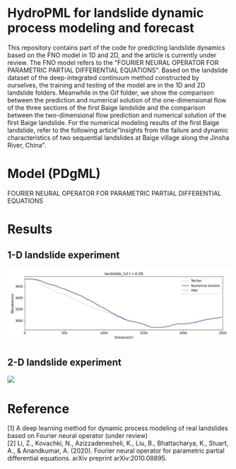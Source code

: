 # HydroPML for landslide dynamic process modeling and forecast
This repository contains part of the code for predicting landslide dynamics based on the FNO model in 1D and 2D, and the article is currently under review. The FNO model refers to the "FOURIER NEURAL OPERATOR FOR PARAMETRIC PARTIAL DIFFERENTIAL EQUATIONS". 
Based on the landslide dataset of the deep-integrated continuum method constructed by ourselves, the training and testing of the model are in the 1D and 2D landslide folders. 
Meanwhile in the Gif folder, we show the comparison between the prediction and numerical solution of the one-dimensional flow of the three sections of the first Baige landslide and the comparison between the two-dimensional flow prediction and numerical solution of the first Baige landslide. For the numerical modeling results of the first Baige landslide, refer to the following article"Insights from the failure and dynamic characteristics of two sequential landslides at Baige village along the Jinsha  River, China".

# Model (PDgML)
FOURIER NEURAL OPERATOR FOR PARAMETRIC PARTIAL DIFFERENTIAL EQUATIONS

# Results
## 1-D landslide experiment
![](https://github.com/HydroPML/Landslidecast/blob/main/Gif/1d_0.gif)  
## 2-D landslide experiment
![](https://github.com/HydroPML/Landslidecast/blob/main/Gif/2D_landslide_h.gif)  

# Reference
[1] A deep learning method for dynamic process modeling of real landslides based on Fourier neural operator (under review)  
[2] Li, Z., Kovachki, N., Azizzadenesheli, K., Liu, B., Bhattacharya, K., Stuart, A., & Anandkumar, A. (2020). Fourier neural operator for parametric partial differential equations. arXiv preprint arXiv:2010.08895.


